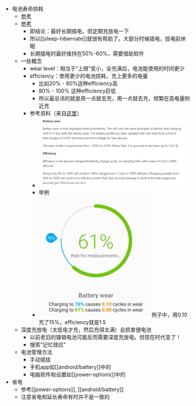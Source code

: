 - 电池寿命损耗
  - [参考](https://zhuanlan.zhihu.com/p/71376047)
  - [参考](https://zhuanlan.zhihu.com/p/136393393)
    - 即结论：最好长期插电，但定期充放电一下
    - 所以[[sleep-hibernate]]就很有帮助了。大部分时候插电，拔电前休眠
    - 长期插电时最好维持在50%-60%，需要借助软件
  - 一些概念
    - wear level：相当于“上限”变小，全充满后，电池能使用的时间更少
    - efficiency：使用更少的电池损耗，充上更多的电量
      - 比如20% - 80%这种efficiency高
      - 80% - 100% 这种efficiency巨低
      - 所以最忌讳的就是用一点就去充，用一点就去充，频繁在高电量附近充
    - 参考资料（来自[这里](https://accubattery.zendesk.com/hc/en-us/articles/209507189-Tab-3-battery-health-screen)）
      - ![](wear-efficiency.png)
      - 举例
      - ![](efficiency-example.png)例子中，用0.10充了15%，efficiency就是1.5
  - 深度充放电（太低电才充，然后充得太满）会损害锂电池
    - 以前老旧的镍镉电池可能反而需要深度充放电。但现在时代变了！
    - 搜索“记忆效应”
  - 电池管理方法
    - 手动插拔
    - 手机app如[[android/battery]]中的
    - 电脑软件和设置如[[power-options]]中的
- 省电
  - 参考[[power-options]], [[android/battery]]
  - 注意省电和延长寿命有时并不是一致的
